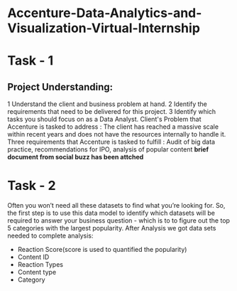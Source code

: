 # Accenture-Data-Analytics-and-Visualization-Virtual-Internship

# Task - 1
## Project Understanding:
1 Understand the client and business problem at hand.
2 Identify the requirements that need to be delivered for this project.
3 Identify which tasks you should focus on as a Data Analyst.
Client's Problem that Accenture is tasked to address : The client has reached a massive scale within recent years and does not have the resources internally to handle it.
Three requirements that Accenture is tasked to fulfill : Audit of big data practice, recommendations for IPO, analysis of popular content
**brief document from social buzz has been attched**
# Task - 2
Often you won’t need all these datasets to find what you’re looking for.
So, the first step is to use this data model to identify which datasets will be required to answer your business question - which is to to figure out the top 5 categories with the largest popularity.
After Analysis we got data sets needed to complete analysis:
- Reaction Score(score is used to quantified the popularity)
- Content ID
- Reaction Types
- Content type
- Category

